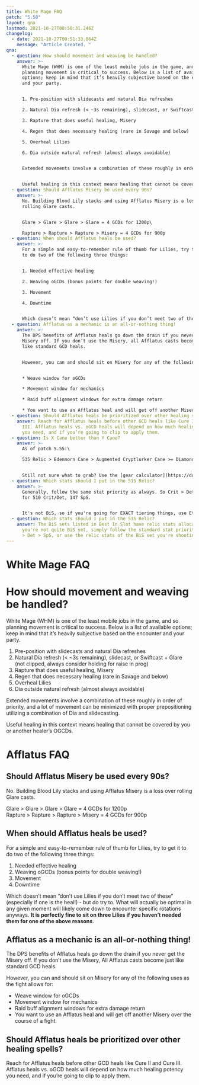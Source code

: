 ```yaml
---
title: White Mage FAQ
patch: "5.58"
layout: qna
lastmod: 2021-10-27T00:50:31.246Z
changelog:
  - date: 2021-10-27T00:51:33.064Z
    message: "Article Created. "
qna:
  - question: How should movement and weaving be handled?
    answer: >-
      White Mage (WHM) is one of the least mobile jobs in the game, and so
      planning movement is critical to success. Below is a list of available
      options; keep in mind that it’s heavily subjective based on the encounter
      and your party.


      1. Pre-position with slidecasts and natural Dia refreshes

      2. Natural Dia refresh (< ~3s remaining), slidecast, or Swiftcast + Glare (not clipped, always consider holding for raise in prog)

      3. Rapture that does useful healing, Misery

      4. Regen that does necessary healing (rare in Savage and below)

      5. Overheal Lilies

      6. Dia outside natural refresh (almost always avoidable)


      Extended movements involve a combination of these roughly in order of priority, and a lot of movement can be minimized with proper prepositioning utilizing a combination of Dia and slidecasting.


      Useful healing in this context means healing that cannot be covered by your or another healer’s oGCDs.
  - question: Should Afflatus Misery be used every 90s?
    answer: >-
      No. Building Blood Lily stacks and using Afflatus Misery is a loss over
      rolling Glare casts.


      Glare > Glare > Glare > Glare = 4 GCDs for 1200p\

      Rapture > Rapture > Rapture > Misery = 4 GCDs for 900p
  - question: When should Afflatus heals be used?
    answer: >-
      For a simple and easy-to-remember rule of thumb for Lilies, try to get it
      to do two of the following three things:


      1. Needed effective healing

      2. Weaving oGCDs (bonus points for double weaving!)

      3. Movement

      4. Downtime


      Which doesn’t mean “don’t use Lilies if you don’t meet two of these” (especially if one is the heal!) - but do try to. What will actually be optimal in any given moment will likely come down to encounter specific rotations anyways. **It is perfectly fine to sit on three Lilies if you haven’t needed them for one of the above reasons**.
  - question: Afflatus as a mechanic is an all-or-nothing thing!
    answer: >-
      The DPS benefits of Afflatus heals go down the drain if you never get the
      Misery off. If you don’t use the Misery, all Afflatus casts become just
      like standard GCD heals.


      However, you can and should sit on Misery for any of the following uses as the fight allows for:


      * Weave window for oGCDs

      * Movement window for mechanics

      * Raid buff alignment windows for extra damage return

      * You want to use an Afflatus heal and will get off another Misery over the course of a fight.
  - question: Should Afflatus heals be prioritized over other healing spells?
    answer: Reach for Afflatus heals before other GCD heals like Cure II and Cure
      III. Afflatus heals vs. oGCD heals will depend on how much healing potency
      you need, and if you’re going to clip to apply them.
  - question: Is X Cane better than Y Cane?
    answer: >-
      As of patch 5.55:\

      535 Relic > Edenmorn Cane > Augmented Cryptlurker Cane >= Diamond Zeta Cane >= 515 Relic Cane > Emerald Cane > 510 relic cane >= Cryptlurker Cane >= Augmented Exarchic Cane


      Still not sure what to grab? Use the [gear calculator](https://docs.google.com/spreadsheets/d/17epCt6NfE3LAiFRVDKUVW-ewPw4Ge64B1GQAxLPDsAo/edit#gid=1597510245)!
  - question: Which stats should I put in the 515 Relic?
    answer: >-
      Generally, follow the same stat priority as always. So Crit > Det > SpS
      for 510 Crit/Det, 147 SpS.


      It's not BiS, so if you're going for EXACT tiering things, use Etro / the gear calc with your current gear, as I won't be working out sets around this relic step.
  - question: Which stats should I put in the 535 Relic?
    answer: The BiS sets listed in Best In Slot have relic stats allocated!  If
      you're not quite BiS yet, simply follow the standard stat priority of Crit
      > Det > SpS, or use the relic stats of the BiS set you're shooting for.
---
```

# White Mage FAQ

# How should movement and weaving be handled?

White Mage (WHM) is one of the least mobile jobs in the game, and so planning movement is critical to success. Below is a list of available options; keep in mind that it’s heavily subjective based on the encounter and your party.

1. Pre-position with slidecasts and natural Dia refreshes
2. Natural Dia refresh (< ~3s remaining), slidecast, or Swiftcast + Glare (not clipped, always consider holding for raise in prog)
3. Rapture that does useful healing, Misery
4. Regen that does necessary healing (rare in Savage and below)
5. Overheal Lilies
6. Dia outside natural refresh (almost always avoidable)

Extended movements involve a combination of these roughly in order of priority, and a lot of movement can be minimized with proper prepositioning utilizing a combination of Dia and slidecasting.

Useful healing in this context means healing that cannot be covered by you or another healer’s OGCDs.

# Afflatus FAQ

## Should Afflatus Misery be used every 90s?

No. Building Blood Lily stacks and using Afflatus Misery is a loss over rolling Glare casts.

Glare > Glare > Glare > Glare = 4 GCDs for 1200p\
Rapture > Rapture > Rapture > Misery = 4 GCDs for 900p

## When should Afflatus heals be used?

For a simple and easy-to-remember rule of thumb for Lilies, try to get it to do two of the following three things:

1. Needed effective healing
2. Weaving oGCDs (bonus points for double weaving!)
3. Movement
4. Downtime

Which doesn’t mean “don’t use Lilies if you don’t meet two of these” (especially if one is the heal!) - but do try to. What will actually be optimal in any given moment will likely come down to encounter specific rotations anyways. **It is perfectly fine to sit on three Lilies if you haven’t needed them for one of the above reasons**.

## Afflatus as a mechanic is an all-or-nothing thing!

The DPS benefits of Afflatus heals go down the drain if you never get the Misery off. If you don’t use the Misery, All Afflatus casts become just like standard GCD heals.

However, you can and should sit on Misery for any of the following uses as the fight allows for:

* Weave window for oGCDs
* Movement window for mechanics
* Raid buff alignment windows for extra damage return
* You want to use an Afflatus heal and will get off another Misery over the course of a fight.

## Should Afflatus heals be prioritized over other healing spells?

Reach for Afflatus heals before other GCD heals like Cure II and Cure III. Afflatus heals vs. oGCD heals will depend on how much healing potency you need, and if you’re going to clip to apply them.